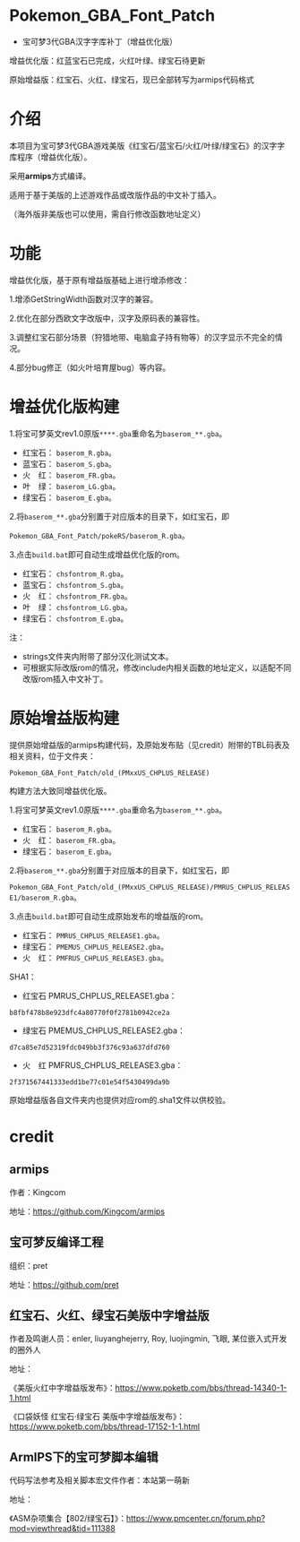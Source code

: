 # Pokemon_GBA_Font_Patch
* 宝可梦3代GBA汉字字库补丁（增益优化版）

增益优化版：红蓝宝石已完成，火红叶绿、绿宝石待更新

原始增益版：红宝石、火红、绿宝石，现已全部转写为armips代码格式

# 介绍

本项目为宝可梦3代GBA游戏美版《红宝石/蓝宝石/火红/叶绿/绿宝石》的汉字字库程序（增益优化版）。

采用**armips**方式编译。

适用于基于美版的上述游戏作品或改版作品的中文补丁插入。

（海外版非美版也可以使用，需自行修改函数地址定义）

# 功能

增益优化版，基于原有增益版基础上进行增添修改：

1.增添GetStringWidth函数对汉字的兼容。

2.优化在部分西欧文字改版中，汉字及原码表的兼容性。

3.调整红宝石部分场景（狩猎地带、电脑盒子持有物等）的汉字显示不完全的情况。

4.部分bug修正（如火叶培育屋bug）等内容。

# 增益优化版构建

1.将宝可梦英文rev1.0原版`****.gba`重命名为`baserom_**.gba`。
* 红宝石： `baserom_R.gba`。
* 蓝宝石： `baserom_S.gba`。
* 火　红： `baserom_FR.gba`。
* 叶　绿： `baserom_LG.gba`。
* 绿宝石： `baserom_E.gba`。

2.将`baserom_**.gba`分别置于对应版本的目录下，如红宝石，即

`Pokemon_GBA_Font_Patch/pokeRS/baserom_R.gba`。

3.点击`build.bat`即可自动生成增益优化版的rom。
* 红宝石： `chsfontrom_R.gba`。
* 蓝宝石： `chsfontrom_S.gba`。
* 火　红： `chsfontrom_FR.gba`。
* 叶　绿： `chsfontrom_LG.gba`。
* 绿宝石： `chsfontrom_E.gba`。

注：
* strings文件夹内附带了部分汉化测试文本。
* 可根据实际改版rom的情况，修改include内相关函数的地址定义，以适配不同改版rom插入中文补丁。

# 原始增益版构建

提供原始增益版的armips构建代码，及原始发布贴（见credit）附带的TBL码表及相关资料，位于文件夹：

`Pokemon_GBA_Font_Patch/old_(PMxxUS_CHPLUS_RELEASE)`

构建方法大致同增益优化版。

1.将宝可梦英文rev1.0原版`****.gba`重命名为`baserom_**.gba`。
* 红宝石： `baserom_R.gba`。
* 火　红： `baserom_FR.gba`。
* 绿宝石： `baserom_E.gba`。

2.将`baserom_**.gba`分别置于对应版本的目录下，如红宝石，即

`Pokemon_GBA_Font_Patch/old_(PMxxUS_CHPLUS_RELEASE)/PMRUS_CHPLUS_RELEASE1/baserom_R.gba`。

3.点击`build.bat`即可自动生成原始发布的增益版的rom。
* 红宝石： `PMRUS_CHPLUS_RELEASE1.gba`。
* 绿宝石： `PMEMUS_CHPLUS_RELEASE2.gba`。
* 火　红： `PMFRUS_CHPLUS_RELEASE3.gba`。

SHA1：
* 红宝石 PMRUS_CHPLUS_RELEASE1.gba：

`b8fbf478b8e923dfc4a80770f0f2781b0942ce2a`

* 绿宝石 PMEMUS_CHPLUS_RELEASE2.gba：

`d7ca85e7d52319fdc049bb3f376c93a637dfd760`

* 火　红 PMFRUS_CHPLUS_RELEASE3.gba：

`2f371567441333edd1be77c01e54f5430499da9b`

原始增益版各自文件夹内也提供对应rom的.sha1文件以供校验。

# credit

## armips

作者：Kingcom

地址：https://github.com/Kingcom/armips

## 宝可梦反编译工程

组织：pret

地址：https://github.com/pret

## 红宝石、火红、绿宝石美版中字增益版

作者及鸣谢人员：enler, liuyanghejerry, Roy, luojingmin, 飞眼, 某位嵌入式开发的圈外人

地址：

《美版火红中字增益版发布》：https://www.poketb.com/bbs/thread-14340-1-1.html

《口袋妖怪 红宝石·绿宝石 美版中字增益版发布》：https://www.poketb.com/bbs/thread-17152-1-1.html

## ArmIPS下的宝可梦脚本编辑

代码写法参考及相关脚本宏文件作者：本站第一萌新

地址：

《ASM杂项集合【802/绿宝石】》：https://www.pmcenter.cn/forum.php?mod=viewthread&tid=111388
